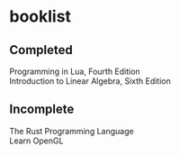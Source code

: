 # booklist

## Completed
Programming in Lua, Fourth Edition  
Introduction to Linear Algebra, Sixth Edition  

## Incomplete
The Rust Programming Language  
Learn OpenGL
